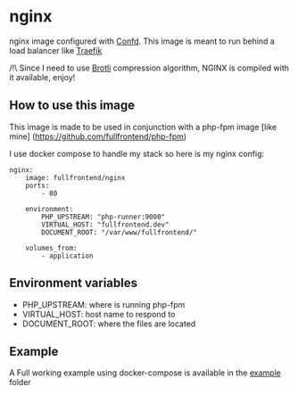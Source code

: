 # nginx

nginx image configured with [Confd](https://github.com/kelseyhightower/confd). This image is meant to run behind a 
load balancer like [Traefik](https://traefik.io/)

/!\ Since I need to use [Brotli](https://en.wikipedia.org/wiki/Brotli) compression algorithm, NGINX is compiled with 
it available, enjoy!

## How to use this image

This image is made to be used in conjunction with a php-fpm image [like mine]
(https://github.com/fullfrontend/php-fpm)

I use docker compose to handle my stack so here is my nginx config:
```
nginx:
    image: fullfrontend/nginx
    ports:
        - 80
        
    environment:
        PHP_UPSTREAM: "php-runner:9000"
        VIRTUAL_HOST: "fullfrontend.dev"
        DOCUMENT_ROOT: "/var/www/fullfrontend/"

    volumes_from:
        - application
```

## Environment variables

* PHP_UPSTREAM: where is running php-fpm
* VIRTUAL_HOST: host name to respond to
* DOCUMENT_ROOT: where the files are located

## Example
A Full working example using docker-compose is available in the [example](example) folder
